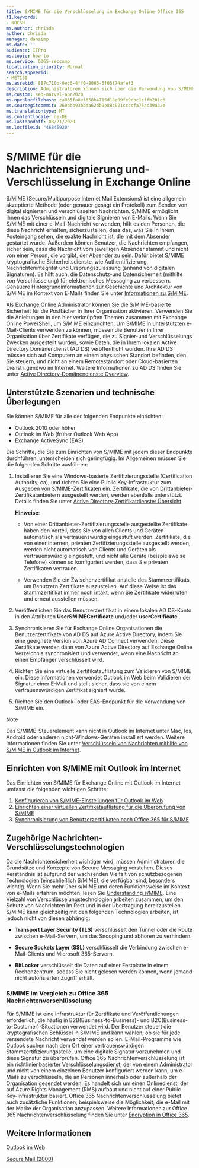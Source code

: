 ```yaml
---
title: S/MIME für die Verschlüsselung in Exchange Online-Office 365
f1.keywords:
- NOCSH
ms.author: chrisda
author: chrisda
manager: dansimp
ms.date: ''
audience: ITPro
ms.topic: how-to
ms.service: O365-seccomp
localization_priority: Normal
search.appverid:
- MET150
ms.assetid: 887c710b-0ec6-4ff0-8065-5f05f74afef3
description: Administratoren können sich über die Verwendung von S/MIME (Secure/Multipurpose Internet Mail Extensions) in Exchange Online informieren, um e-Mails zu verschlüsseln und Digital zu signieren.
ms.custom: seo-marvel-apr2020
ms.openlocfilehash: ca865fa8ef658b4715d18e09fe9cbc1cffb201e6
ms.sourcegitcommit: 260bbb93bbda62db9e88c021ccccfa75ac39a32e
ms.translationtype: MT
ms.contentlocale: de-DE
ms.lasthandoff: 08/21/2020
ms.locfileid: "46845920"
---
```

# <a name="smime-for-message-signing-and-encryption-in-exchange-online"></a>S/MIME für die Nachrichtensignierung und-Verschlüsselung in Exchange Online

S/MIME (Secure/Multipurpose Internet Mail Extensions) ist eine allgemein akzeptierte Methode (oder genauer gesagt ein Protokoll) zum Senden von digital signierten und verschlüsselten Nachrichten. S/MIME ermöglicht Ihnen das Verschlüsseln und digitale Signieren von E-Mails. Wenn Sie S/MIME mit einer e-Mail-Nachricht verwenden, hilft es den Personen, die diese Nachricht erhalten, sicherzustellen, dass das, was Sie in Ihrem Posteingang sehen, die exakte Nachricht ist, die mit dem Absender gestartet wurde. Außerdem können Benutzer, die Nachrichten empfangen, sicher sein, dass die Nachricht vom jeweiligen Absender stammt und nicht von einer Person, die vorgibt, der Absender zu sein. Dafür bietet S/MIME kryptografische Sicherheitsdienste, wie Authentifizierung, Nachrichtenintegrität und Ursprungszulassung (anhand von digitalen Signaturen). Es hilft auch, die Datenschutz-und Datensicherheit (mithilfe von Verschlüsselung) für elektronisches Messaging zu verbessern. Genauere Hintergrundinformationen zur Geschichte und Architektur von S/MIME im Kontext von E-Mails finden Sie unter [Informationen zu S/MIME](https://docs.microsoft.com/previous-versions/tn-archive/aa995740(v=exchg.65)).

Als Exchange Online Administrator können Sie die S/MIME-basierte Sicherheit für die Postfächer in Ihrer Organisation aktivieren. Verwenden Sie die Anleitungen in den hier verknüpften Themen zusammen mit Exchange Online PowerShell, um S/MIME einzurichten. Um S/MIME in unterstützten e-Mail-Clients verwenden zu können, müssen die Benutzer in Ihrer Organisation über Zertifikate verfügen, die zu Signier-und Verschlüsselungs Zwecken ausgestellt wurden, sowie Daten, die in Ihrem lokalen Active Directory Domänendienst (AD DS) veröffentlicht wurden. Ihre AD DS müssen sich auf Computern an einem physischen Standort befinden, den Sie steuern, und nicht an einem Remotestandort oder Cloud-basierten Dienst irgendwo im Internet. Weitere Informationen zu AD DS finden Sie unter [Active Directory-Domänendienste Overview](https://docs.microsoft.com/windows-server/identity/ad-ds/get-started/virtual-dc/active-directory-domain-services-overview).

## <a name="supported-scenarios-and-technical-considerations"></a>Unterstützte Szenarien und technische Überlegungen

Sie können S/MIME für alle der folgenden Endpunkte einrichten:

- Outlook 2010 oder höher
- Outlook im Web (früher Outlook Web App)
- Exchange ActiveSync (EAS)

Die Schritte, die Sie zum Einrichten von S/MIME mit jedem dieser Endpunkte durchführen, unterscheiden sich geringfügig. Im Allgemeinen müssen Sie die folgenden Schritte ausführen:

1. Installieren Sie eine Windows-basierte Zertifizierungsstelle (Certification Authority, ca), und richten Sie eine Public Key-Infrastruktur zum Ausgeben von S/MIME-Zertifikaten ein. Zertifikate, die von Drittanbieter-Zertifikatanbietern ausgestellt werden, werden ebenfalls unterstützt. Details finden Sie unter [Active Directory-Zertifikatdienste: Übersicht](https://docs.microsoft.com/previous-versions/windows/it-pro/windows-server-2012-r2-and-2012/hh831740(v=ws.11)).

   **Hinweise**:

   - Von einer Drittanbieter-Zertifizierungsstelle ausgestellte Zertifikate haben den Vorteil, dass Sie von allen Clients und Geräten automatisch als vertrauenswürdig eingestuft werden. Zertifikate, die von einer internen, privaten Zertifizierungsstelle ausgestellt werden, werden nicht automatisch von Clients und Geräten als vertrauenswürdig eingestuft, und nicht alle Geräte (beispielsweise Telefone) können so konfiguriert werden, dass Sie privaten Zertifikaten vertrauen.

   - Verwenden Sie ein Zwischenzertifikat anstelle des Stammzertifikats, um Benutzern Zertifikate auszustellen. Auf diese Weise ist das Stammzertifikat immer noch intakt, wenn Sie Zertifikate widerrufen und erneut ausstellen müssen.

2. Veröffentlichen Sie das Benutzerzertifikat in einem lokalen AD DS-Konto in den Attributen **UserSMIMECertificate** und/oder **userCertificate** .

3. Synchronisieren Sie für Exchange Online Organisationen die Benutzerzertifikate von AD DS auf Azure Active Directory, indem Sie eine geeignete Version von Azure AD Connect verwenden. Diese Zertifikate werden dann von Azure Active Directory auf Exchange Online Verzeichnis synchronisiert und verwendet, wenn eine Nachricht an einen Empfänger verschlüsselt wird.

4. Richten Sie eine virtuelle Zertifikatauflistung zum Validieren von S/MIME ein. Diese Informationen verwendet Outlook im Web beim Validieren der Signatur einer E-Mail und stellt sicher, dass sie von einem vertrauenswürdigen Zertifikat signiert wurde.

5. Richten Sie den Outlook- oder EAS-Endpunkt für die Verwendung von S/MIME ein.

> [!NOTE]
> Das S/MIME-Steuerelement kann nicht in Outlook im Internet unter Mac, Ios, Android oder anderen nicht-Windows-Geräten installiert werden. Weitere Informationen finden Sie unter [Verschlüsseln von Nachrichten mithilfe von S/MIME in Outlook im Internet](https://support.microsoft.com/office/878c79fc-7088-4b39-966f-14512658f480).

## <a name="setup-smime-with-outlook-on-the-web"></a>Einrichten von S/MIME mit Outlook im Internet

Das Einrichten von S/MIME für Exchange Online mit Outlook im Internet umfasst die folgenden wichtigen Schritte:

1. [Konfigurieren von S/MIME-Einstellungen für Outlook im Web](configure-s-mime-settings-for-outlook-web-app.md)
2. [Einrichten einer virtuellen Zertifikatauflistung für die Überprüfung von S/MIME](set-up-virtual-certificate-collection-to-validate-s-mime.md)
3. [Synchronisierung von Benutzerzertifikaten nach Office 365 für S/MIME](sync-user-certificates-to-office-365-for-s-mime.md)

## <a name="related-message-encryption-technologies"></a>Zugehörige Nachrichten-Verschlüsselungstechnologien

Da die Nachrichtensicherheit wichtiger wird, müssen Administratoren die Grundsätze und Konzepte von Secure Messaging verstehen. Dieses Verständnis ist aufgrund der wachsenden Vielfalt von schutzbezogenen Technologien (einschließlich S/MIME), die verfügbar sind, besonders wichtig. Wenn Sie mehr über s/MIME und deren Funktionsweise im Kontext von e-Mails erfahren möchten, lesen Sie [Understanding s/MIME](https://docs.microsoft.com/previous-versions/tn-archive/aa995740(v=exchg.65)). Eine Vielzahl von Verschlüsselungstechnologien arbeiten zusammen, um den Schutz von Nachrichten im Rest und in der Übertragung bereitzustellen. S/MIME kann gleichzeitig mit den folgenden Technologien arbeiten, ist jedoch nicht von diesen abhängig:

- **Transport Layer Security (TLS)** verschlüsselt den Tunnel oder die Route zwischen e-Mail-Servern, um das Snooping und abhören zu verhindern.

- **Secure Sockets Layer (SSL)** verschlüsselt die Verbindung zwischen e-Mail-Clients und Microsoft 365-Servern.

- **BitLocker** verschlüsselt die Daten auf einer Festplatte in einem Rechenzentrum, sodass Sie nicht gelesen werden können, wenn jemand nicht autorisierten Zugriff erhält.

### <a name="smime-compared-with-office-365-message-encryption"></a>S/MIME im Vergleich zu Office 365 Nachrichtenverschlüsselung

Für S/MIME ist eine Infrastruktur für Zertifikate und Veröffentlichungen erforderlich, die häufig in B2B(Business-to-Business)- und B2C(Business-to-Customer)-Situationen verwendet wird. Der Benutzer steuert die kryptografischen Schlüssel in S/MIME und kann wählen, ob sie für jede versendete Nachricht verwendet werden sollen. E-Mail-Programme wie Outlook suchen nach dem Ort einer vertrauenswürdigen Stammzertifizierungsstelle, um eine digitale Signatur vorzunehmen und diese Signatur zu überprüfen. Office 365 Nachrichtenverschlüsselung ist ein richtlinienbasierter Verschlüsselungsdienst, der von einem Administrator und nicht von einem einzelnen Benutzer konfiguriert werden kann, um e-Mails zu verschlüsseln, die an Personen innerhalb oder außerhalb der Organisation gesendet werden. Es handelt sich um einen Onlinedienst, der auf Azure Rights Management (RMS) aufbaut und nicht auf einer Public Key-Infrastruktur basiert. Office 365 Nachrichtenverschlüsselung bietet auch zusätzliche Funktionen, beispielsweise die Möglichkeit, die e-Mail mit der Marke der Organisation anzupassen. Weitere Informationen zur Office 365 Nachrichtenverschlüsselung finden Sie unter [Encryption in Office 365](https://docs.microsoft.com/microsoft-365/compliance/encryption).

## <a name="more-information"></a>Weitere Informationen

[Outlook im Web](https://docs.microsoft.com/exchange/exchange-admin-center)

[Secure Mail (2000)](https://docs.microsoft.com/previous-versions/windows/it-pro/windows-2000-server/cc962043(v=technet.10))
